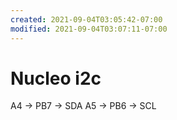 ```yaml
---
created: 2021-09-04T03:05:42-07:00
modified: 2021-09-04T03:07:11-07:00
---
```


# Nucleo i2c

A4 -> PB7 -> SDA
A5 -> PB6 -> SCL
